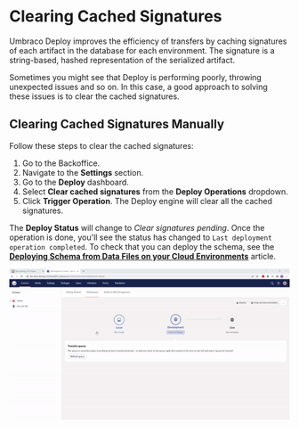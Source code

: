 # Clearing Cached Signatures

Umbraco Deploy improves the efficiency of transfers by caching signatures of each artifact in the database for each environment. The signature is a string-based, hashed representation of the serialized artifact.

Sometimes you might see that Deploy is performing poorly, throwing unexpected issues and so on. In this case, a good approach to solving these issues is to clear the cached signatures.

## Clearing Cached Signatures Manually

Follow these steps to clear the cached signatures:

1. Go to the Backoffice.
2. Navigate to the **Settings** section.
3. Go to the **Deploy** dashboard.
4. Select **Clear cached signatures** from the **Deploy Operations** dropdown.
5. Click **Trigger Operation**. The Deploy engine will clear all the cached signatures.

The **Deploy Status** will change to _Clear signatures pending_. Once the operation is done, you'll see the status has changed to `Last deployment operation completed`. To check that you can deploy the schema, see the [**Deploying Schema from Data Files on your Cloud Environments**](deploy-schema.md) article.

![Clear cached signatures](../../.gitbook/assets/clear-cached-signatures-v10.gif)
